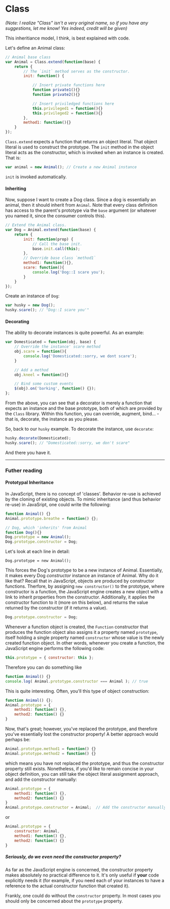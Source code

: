 Class
=====

*(Note: I realize "Class" isn't a very original name, so if you have any suggestions, let me know! Yes indeed, credit will be given)*

This inheritiance model, I think, is best explained with code.

Let's define an Animal class:

```javascript
// Animal base class
var Animal = Class.extend(function(base) {
    return {
        // The `init` method serves as the constructor.
        init: function() {

            // Insert private functions here
            function private1(){}
            function private2(){}

            // Insert priviledged functions here
            this.privileged1 = function(){}
            this.privileged2 = function(){}
        },
        method1: function(){}
    }
});
```

`Class.extend` expects a function that returns an object literal.  That object literal is used to construct the prototype. The `init` method in the object literal acts as the constructor, which is invoked when an instance is created.  That is:

```javascript
var animal = new Animal(); // Create a new Animal instance
```

`init` is invoked automatically.

#### Inheriting

Now, suppose I want to create a Dog class. Since a dog is essentially an animal, then it should inherit from `Animal`. Note that every class definition has access to the parent's prototype via the `base` argument (or whatever you named it, since the consumer controls this).

```javascript
// Extend the Animal class.
var Dog = Animal.extend(function(base) {
    return {
        init: function(prop) {
            // Call the base init.
            base.init.call(this);
        },
        // Override base class `method1`
        method1: function(){},
        scare: function(){
            console.log('Dog::I scare you');
        }
    }
});
```

Create an instance of `Dog`:

```javascript
var husky = new Dog();
husky.scare(); // "Dog::I scare you'"
```

#### Decorating

The ability to decorate instances is quite powerful.  As an example:

```javascript
var Domesticated = function(obj, base) {
    // Override the instance' scare method
    obj.scare = function(){
        console.log('Domesticated::sorry, we dont scare');
    }

    // Add a method
    obj.kneel = function(){}

    // Bind some custom events
    $(obj).on('barking', function() {});
};
```

From the above, you can see that a decorator is merely a function that expects an instance and the base prototype, both of which are provided by the `Class` library.  Within this function, you can override, augment, bind... - that is, decorate, the instance as you please.

So, back to our `husky` example.  To decorate the instance, use `decorate`:

```javascript
husky.decorate(Domesticated);
husky.scare(); // "Domesticated::sorry, we don't scare"
```

And there you have it.

- - -

### Futher reading

#### Prototypal Inheritance

In JavaScript, there is no concept of 'classes'.  Behavior re-use is achieved by the cloning of existing objects.  To mimic inheritance (and thus behavior re-use) in JavaSript, one could write the following:

```javascript
function Animal() {}
Animal.prototype.breathe = function() {};

// Dog, which 'inherits' from Animal
function Dog(){}
Dog.prototype = new Animal();
Dog.prototype.constructor = Dog;
```

Let's look at each line in detail:

```
Dog.prototype = new Animal();
```

This forces the Dog's prototype to be a new instance of Animal. Essentially, it makes every Dog *constructor* instance an instance of Animal. Why do it like that? Recall that in JavaScript, objects are produced by constructor functions.  Therfore, by assigning `new constructor()` to the prototype, where constructor is a function, the JavaScript engine creates a new object with a link to inherit properties from the constructor.  Additionally, it applies the constructor function to it (more on this below), and returns the value returned by the constructor (if it returns a value).

```javascript
Dog.prototype.constructor = Dog;
```

Whenever a function object is created, the `Function` constructor that produces the function object also assigns it a property named `prototype`, itself holding a single property named `constructor` whose value is the newly created function object.  In other words, whenever you create a function, the JavaScript engine performs the following code:

```javascript
this.prototype = { constructor: this };
```

Therefore you can do something like

```javascript
function Animal() {}
console.log( Animal.prototype.constructor === Animal ); // true
```

This is quite interesting.  Often, you'll this type of object construction:

```javascript
function Animal() {};
Animal.prototype = {
    method1: function() {},
    method2: function() {}
}
```

Now, that's great; however, you've replaced the prototype, and therefore you've essentially lost the constructor property!  A better approach would perhaps be:

```javascript
Animal.prototype.method1 = function() {}
Animal.prototype.method2 = function() {}
```

which means you have not replaced the prototype, and thus the constructor property still exists.  Nonetheless, if you'd like to remain concise in your object definition, you can still take the object literal assignment approach, and add the constructor manually:

```javascript
Animal.prototype = {
    method1: function() {},
    method2: function() {}
}
Animal.prototype.constructor = Animal;  // Add the constructor manually
```

or

```javascript
Animal.prototype = {
    constructor: Animal,
    method1: function() {},
    method2: function() {}
}
```

##### Seriously, do we even need the constructor property?

As far as the JavaScript engine is concerned, the constructor property makes absolutely no practical difference to it. It's only useful if **your** code explicitly needs it (for example, if you need each of your instances to have a reference to the actual constructor function that created it).

Frankly, one could do without the `constructor` property.  In most cases you should only be concerned about the `prototype` property.


